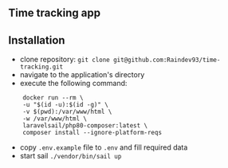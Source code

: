 ## Time tracking app

## Installation

- clone repository: 
``` git clone git@github.com:Raindev93/time-tracking.git ```
- navigate to the application's directory
- execute the following command: 
```
    docker run --rm \
    -u "$(id -u):$(id -g)" \
    -v $(pwd):/var/www/html \
    -w /var/www/html \
    laravelsail/php80-composer:latest \
    composer install --ignore-platform-reqs
```
- copy ```.env.example``` file to ```.env``` and fill required data
- start sail ```./vendor/bin/sail up```
